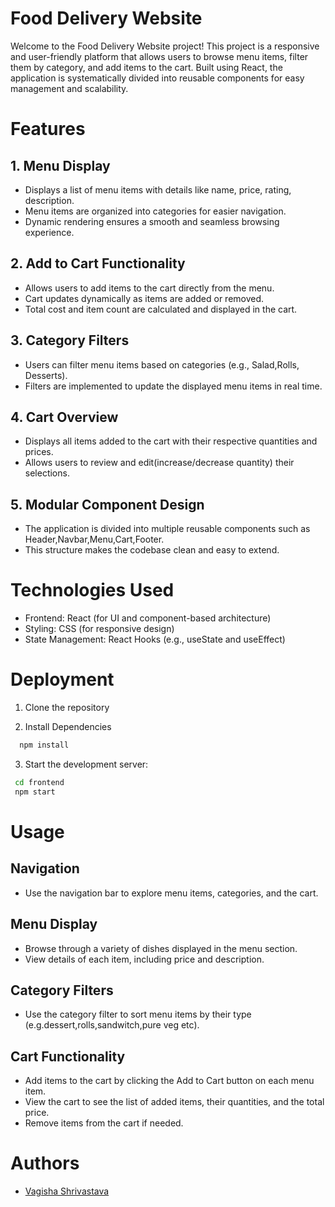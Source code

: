 
# Food Delivery Website
Welcome to the Food Delivery Website project! This project is a responsive and user-friendly platform that allows users to browse menu items, filter them by category, and add items to the cart. Built using React, the application is systematically divided into reusable components for easy management and scalability.








# Features

## 1. Menu Display
* Displays a list of menu items with details like name, price, rating, description.
* Menu items are organized into categories for easier navigation.
* Dynamic rendering ensures a smooth and seamless browsing experience.
## 2. Add to Cart Functionality
* Allows users to add items to the cart directly from the menu.
* Cart updates dynamically as items are added or removed.
* Total cost and item count are calculated and displayed in the cart.
## 3. Category Filters
* Users can filter menu items based on categories (e.g., Salad,Rolls, Desserts).
* Filters are implemented to update the displayed menu items in real time.
## 4. Cart Overview
* Displays all items added to the cart with their respective quantities and prices.
* Allows users to review and edit(increase/decrease quantity) their selections.
## 5. Modular Component Design
* The application is divided into multiple reusable components such as Header,Navbar,Menu,Cart,Footer.
* This structure makes the codebase clean and easy to extend.

# Technologies Used



* Frontend: React (for UI and component-based architecture)
* Styling: CSS (for responsive design)
* State Management: React Hooks (e.g., useState and useEffect)


# Deployment

1. Clone the repository

2. Install Dependencies

```bash
  npm install
```


3. Start the development server:


```bash
 cd frontend
 npm start
```


# Usage

## Navigation
* Use the navigation bar to explore menu items, categories, and the cart.
## Menu Display
* Browse through a variety of dishes displayed in the menu section.
* View details of each item, including price and description.
## Category Filters
* Use the category filter to sort menu items by their type (e.g.dessert,rolls,sandwitch,pure veg etc).
## Cart Functionality
* Add items to the cart by clicking the Add to Cart button on each menu item.
* View the cart to see the list of added items, their quantities, and the total price.
* Remove items from the cart if needed.

# Authors

- [Vagisha Shrivastava](https://github.com/vagisha-11)


